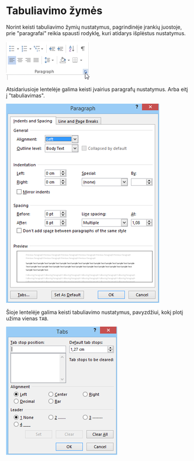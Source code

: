 # Tabuliavimo žymės

Norint keisti tabuliavimo žymių nustatymus, pagrindinėje įrankių juostoje, prie "paragrafai" reikia spausti rodyklę, kuri atidarys išplėstus nustatymus.

![Tabuliavimo žymės nr. 1](./tabuliavimo-zymes-1.png)

Atsidariusioje lentelėje galima keisti įvairius paragrafų nustatymus. Arba eitį į "tabuliavimas".

![Tabuliavimo žymės nr. 2](./tabuliavimo-zymes-2.png)

Šioje lentelėje galima keisti tabuliavimo nustatymus, pavyzdžiui, kokį plotį užima vienas `TAB`.

![Tabuliavimo žymės nr. 3](./tabuliavimo-zymes-3.png)
